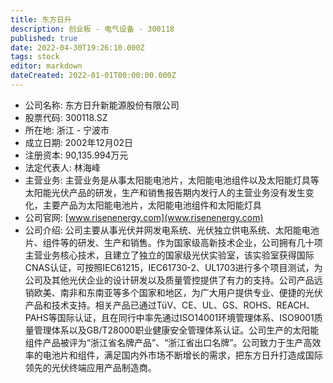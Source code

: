 ```yaml
---
title: 东方日升
description: 创业板 - 电气设备 - 300118
published: true
date: 2022-04-30T19:26:10.000Z
tags: stock
editor: markdown
dateCreated: 2022-01-01T00:00:00.000Z
---
```


- 公司名称: 东方日升新能源股份有限公司
- 股票代码: 300118.SZ
- 所在地: 浙江 - 宁波市
- 成立日期: 2002年12月02日
- 注册资本: 90,135.994万元
- 法定代表人: 林海峰
- 主营业务: 主营业务是从事太阳能电池片，太阳能电池组件以及太阳能灯具等太阳能光伏产品的研发，生产和销售报告期内发行人的主营业务没有发生变化，主要产品为太阳能电池片，太阳能电池组件和太阳能灯具
- 公司官网: [www.risenenergy.com](www.risenenergy.com)
- 公司介绍: 公司主要从事光伏并网发电系统、光伏独立供电系统、太阳能电池片、组件等的研发、生产和销售。作为国家级高新技术企业，公司拥有几十项主营业务核心技术，且建立了独立的国家级光伏实验室，该实验室获得国际CNAS认证，可按照IEC61215，IEC61730-2、UL1703进行多个项目测试，为公司及其他光伏企业的设计研发以及质量管控提供了有力的支持。公司产品远销欧美、南非和东南亚等多个国家和地区，为广大用户提供专业、便捷的光伏产品和技术支持。相关产品已通过TüV、CE、UL、GS、ROHS、REACH、PAHS等国际认证，且在同行中率先通过ISO14001环境管理体系、ISO9001质量管理体系以及GB/T28000职业健康安全管理体系认证。公司生产的太阳能组件产品被评为“浙江省名牌产品”、“浙江省出口名牌”。公司致力于生产高效率的电池片和组件，满足国内外市场不断增长的需求，把东方日升打造成国际领先的光伏终端应用产品制造商。


